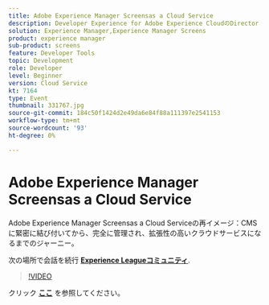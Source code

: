 ```yaml
---
title: Adobe Experience Manager Screensas a Cloud Service
description: Developer Experience for Adobe Experience CloudのDirector Jonathan Roeder に参加して、Experience Cloudの最新のデベロッパーアップデートの最新情報をご覧ください。 このセッションは、Adobe Developers Live Content イベントの一部として配信されました。
solution: Experience Manager,Experience Manager Screens
product: experience manager
sub-product: screens
feature: Developer Tools
topic: Development
role: Developer
level: Beginner
version: Cloud Service
kt: 7164
type: Event
thumbnail: 331767.jpg
source-git-commit: 184c50f1424d2e49da6e84f88a111397e2541153
workflow-type: tm+mt
source-wordcount: '93'
ht-degree: 0%

---
```



# Adobe Experience Manager Screensas a Cloud Service

Adobe Experience Manager Screensas a Cloud Serviceの再イメージ：CMS に緊密に結び付いてから、完全に管理され、拡張性の高いクラウドサービスになるまでのジャーニー。

次の場所で会話を続行 **[Experience Leagueコミュニティ](http://adobe.ly/36Yd3v6)**.

>[!VIDEO](https://video.tv.adobe.com/v/331767/?quality=12&learn=on&hidetitle=true)

クリック **[ここ](/help/adobe-developers-live/assets/screens-as-a-cloud-service.pdf)** を参照してください。
